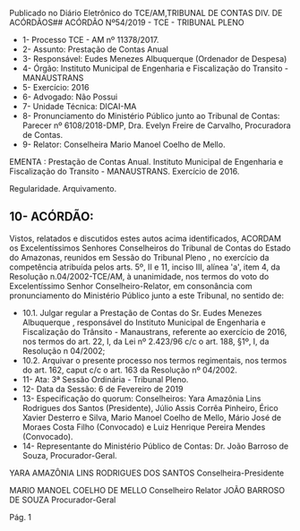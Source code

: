 Publicado  no  Diário  Eletrônico do TCE/AM,TRIBUNAL DE CONTAS DIV. DE ACÓRDÃOS## ACÓRDÃO Nº54/2019 - TCE - TRIBUNAL PLENO

- 1- Processo TCE - AM nº 11378/2017.
- 2- Assunto: Prestação de Contas Anual
- 3- Responsável: Eudes Menezes Albuquerque (Ordenador de Despesa)
- 4- Órgão: Instituto Municipal de Engenharia e Fiscalização do Transito - MANAUSTRANS
- 5- Exercício: 2016
- 6- Advogado: Não Possui
- 7- Unidade Técnica: DICAI-MA
- 8- Pronunciamento  do  Ministério  Público  junto  ao  Tribunal  de  Contas: Parecer  nº 6108/2018-DMP, Dra. Evelyn Freire de Carvalho, Procuradora de Contas.
- 9- Relator: Conselheira Mario Manoel Coelho de Mello.

EMENTA : Prestação de Contas  Anual. Instituto Municipal de Engenharia e Fiscalização do Transito - MANAUSTRANS. Exercício de 2016.

Regularidade. Arquivamento.

## 10-  ACÓRDÃO:

Vistos, relatados e discutidos estes autos acima identificados, ACORDAM os Excelentíssimos Senhores Conselheiros do Tribunal de Contas do Estado do Amazonas, reunidos em Sessão do Tribunal Pleno , no exercício da competência atribuída pelos arts. 5º, II e 11, inciso III, alínea 'a', item 4, da Resolução n.04/2002-TCE/AM, à unanimidade, nos termos do voto do Excelentíssimo Senhor Conselheiro-Relator, em consonância com pronunciamento do Ministério Público junto a este Tribunal, no sentido de:

- 10.1. Julgar  regular a Prestação  de  Contas  do Sr. Eudes  Menezes Albuquerque , responsável  do  Instituto  Municipal  de  Engenharia  e Fiscalização  do  Trânsito  -  Manaustrans,  referente  ao  exercício de 2016, nos termos do art. 22, I, da Lei nº 2.423/96 c/c o art. 188, §1º, I, da Resolução n 04/2002;
- 10.2. Arquivar o  presente  processo   nos  termos  regimentais,  nos  termos do art. 162, caput c/c o art. 163 da Resolução nº 04/2002.
- 11-  Ata: 3ª Sessão Ordinária - Tribunal Pleno.
- 12-  Data da Sessão: 6 de Fevereiro de 2019
- 13-  Especificação  do  quorum: Conselheiros: Yara  Amazônia  Lins  Rodrigues  dos Santos (Presidente), Júlio Assis Corrêa Pinheiro, Érico Xavier Desterro e Silva, Mario Manoel  Coelho  de  Mello,  Mário  José  de  Moraes  Costa  Filho  (Convocado)  e  Luiz Henrique Pereira Mendes (Convocado).
- 14-  Representante  do  Ministério  Público  de  Contas: Dr. João  Barroso  de  Souza, Procurador-Geral.

YARA AMAZÔNIA LINS RODRIGUES DOS SANTOS Conselheira-Presidente

MARIO MANOEL COELHO DE MELLO Conselheiro Relator JOÃO BARROSO DE SOUZA Procurador-Geral

Pág. 1
